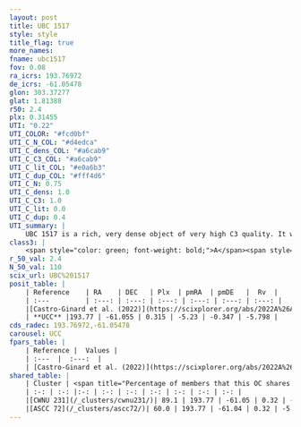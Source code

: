 ```yaml
---
layout: post
title: UBC 1517
style: style
title_flag: true
more_names: 
fname: ubc1517
fov: 0.08
ra_icrs: 193.76972
de_icrs: -61.05478
glon: 303.37277
glat: 1.81388
r50: 2.4
plx: 0.31455
UTI: "0.22"
UTI_COLOR: "#fcd0bf"
UTI_C_N_COL: "#d4edca"
UTI_C_dens_COL: "#a6cab9"
UTI_C_C3_COL: "#a6cab9"
UTI_C_lit_COL: "#e0a6b3"
UTI_C_dup_COL: "#fff4d6"
UTI_C_N: 0.75
UTI_C_dens: 1.0
UTI_C_C3: 1.0
UTI_C_lit: 0.0
UTI_C_dup: 0.4
UTI_summary: |
    UBC 1517 is a rich, very dense object of very high C3 quality. It was recently reported in the literature.<br><br><span style="color: #99180f; font-weight: bold;">Warning: </span>This is possibly a duplicated object, which shares a significant percentage of members with at least one previously reported entry.
class3: |
    <span style="color: green; font-weight: bold;">A</span><span style="color: green; font-weight: bold;">A</span>
r_50_val: 2.4
N_50_val: 110
scix_url: UBC%201517
posit_table: |
    | Reference    | RA    | DEC   | Plx  | pmRA  | pmDE   |  Rv  |
    | :---         | :---: | :---: | :---: | :---: | :---: | :---: |
    |[Castro-Ginard et al. (2022)](https://scixplorer.org/abs/2022A%26A...661A.118C) | 193.79 | -61.06 | 0.31 | -5.23 | -0.36 | -14.71 |
    | **UCC** |193.77 | -61.055 | 0.315 | -5.23 | -0.347 | -5.798 | 
cds_radec: 193.76972,-61.05478
carousel: UCC
fpars_table: |
    | Reference |  Values |
    | :---  |  :---:  |
    | [Castro-Ginard et al. (2022)](https://scixplorer.org/abs/2022A%26A...661A.118C) | `AV=1.389, Dist=3501, logAge=8.173` |
shared_table: |
    | Cluster | <span title="Percentage of members that this OC shares with the ones listed">%</span>   | RA   | DEC   | Plx   | pmRA  | pmDE  | Rv | UTI |
    | :-: | :-: |:-: | :-: | :-: | :-: | :-: | :-: | :-: |
    |[CWNU 231](/_clusters/cwnu231/)| 89.1 | 193.77 | -61.05 | 0.32 | -5.23 | -0.35 | 13.85 |0.01 |
    |[ASCC 72](/_clusters/ascc72/)| 60.0 | 193.77 | -61.04 | 0.32 | -5.23 | -0.34 | -4.35 |0.77 |
---
```

